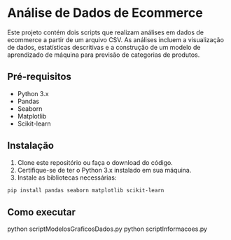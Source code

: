 # Análise de Dados de Ecommerce

Este projeto contém dois scripts que realizam análises em dados de ecommerce a partir de um arquivo CSV. As análises incluem a visualização de dados, estatísticas descritivas e a construção de um modelo de aprendizado de máquina para previsão de categorias de produtos.

## Pré-requisitos

- Python 3.x
- Pandas
- Seaborn
- Matplotlib
- Scikit-learn

## Instalação

1. Clone este repositório ou faça o download do código.
2. Certifique-se de ter o Python 3.x instalado em sua máquina.
3. Instale as bibliotecas necessárias:

```bash
pip install pandas seaborn matplotlib scikit-learn
```

## Como executar

python scriptModelosGraficosDados.py
python scriptInformacoes.py